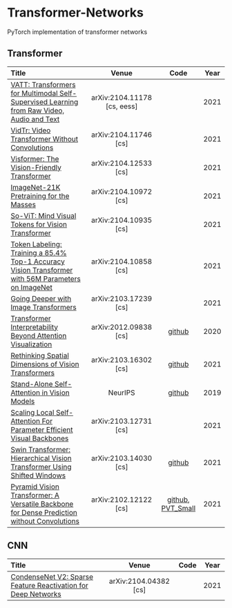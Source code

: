 # Transformer-Networks

PyTorch implementation of transformer networks

## Transformer
|  Title  |   Venue  |Code|Year|
|:--------|:--------:|:--------:|:--------:|
| [VATT: Transformers for Multimodal Self-Supervised Learning from Raw Video, Audio and Text](http://arxiv.org/abs/2104.11178) | arXiv:2104.11178 [cs, eess] |  | 2021 |
| [VidTr: Video Transformer Without Convolutions](http://arxiv.org/abs/2104.11746) | arXiv:2104.11746 [cs] |  | 2021 |
| [Visformer: The Vision-Friendly Transformer](http://arxiv.org/abs/2104.12533) | arXiv:2104.12533 [cs] |  | 2021 |
| [ImageNet-21K Pretraining for the Masses](http://arxiv.org/abs/2104.10972) | arXiv:2104.10972 [cs] |  | 2021 |
| [So-ViT: Mind Visual Tokens for Vision Transformer](http://arxiv.org/abs/2104.10935) | arXiv:2104.10935 [cs] |  | 2021 |
| [Token Labeling: Training a 85.4% Top-1 Accuracy Vision Transformer with 56M Parameters on ImageNet](http://arxiv.org/abs/2104.10858) | arXiv:2104.10858 [cs] |  | 2021 |
| [Going Deeper with Image Transformers](http://arxiv.org/abs/2103.17239) | arXiv:2103.17239 [cs] |  | 2021 |
| [Transformer Interpretability Beyond Attention Visualization](http://arxiv.org/abs/2012.09838) | arXiv:2012.09838 [cs] | [github](https://github.com/hila-chefer/Transformer-Explainability) | 2020 |
| [Rethinking Spatial Dimensions of Vision Transformers](http://arxiv.org/abs/2103.16302) | arXiv:2103.16302 [cs] | [github](https://github.com/naver-ai/pit) | 2021 |
| [Stand-Alone Self-Attention in Vision Models](http://arxiv.org/abs/1906.05909) | NeurIPS | [github](https://github.com/leaderj1001/Stand-Alone-Self-Attention) | 2019 |
| [Scaling Local Self-Attention For Parameter Efficient Visual Backbones](http://arxiv.org/abs/2103.12731) | arXiv:2103.12731 [cs] |  | 2021 |
| [Swin Transformer: Hierarchical Vision Transformer Using Shifted Windows](http://arxiv.org/abs/2103.14030) | arXiv:2103.14030 [cs] | [github](https://github.com/microsoft/Swin-Transformer) | 2021 |
| [Pyramid Vision Transformer: A Versatile Backbone for Dense Prediction without Convolutions](http://arxiv.org/abs/2102.12122) | arXiv:2102.12122 [cs] | [github](https://github.com/whai362/PVT), [PVT_Small](exp/PVT/pvt.py) | 2021 |


## CNN
|  Title  |   Venue  |Code|Year|
|:--------|:--------:|:--------:|:--------:|
| [CondenseNet V2: Sparse Feature Reactivation for Deep Networks](http://arxiv.org/abs/2104.04382) | arXiv:2104.04382 [cs] |  | 2021 |
